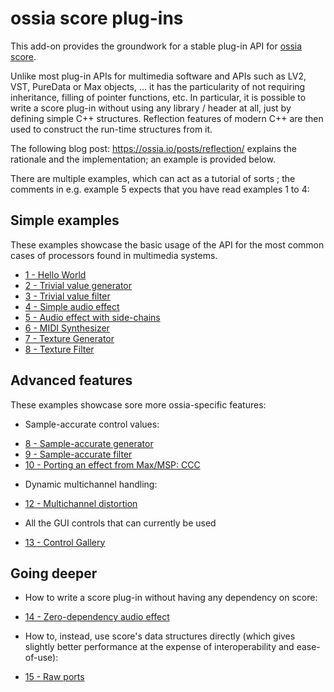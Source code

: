 # ossia score plug-ins

This add-on provides the groundwork for a stable plug-in API for [ossia score](https://ossia.io).

Unlike most plug-in APIs for multimedia software and APIs such as LV2, VST, PureData or Max objects, ...
it has the particularity of not requiring inheritance, filling of pointer functions, etc.
In particular, it is possible to write a score plug-in without using any library / header at all,
just by defining simple C++ structures. Reflection features of modern C++ are then used to construct
the run-time structures from it.

The following blog post: https://ossia.io/posts/reflection/ explains the rationale and the implementation;
an example is provided below.

There are multiple examples, which can act as a tutorial of sorts ;
the comments in e.g. example 5 expects that you have read examples 1 to 4:

## Simple examples

These examples showcase the basic usage of the API for the most common cases of processors found in
multimedia systems.

- [1 - Hello World](Examples/Empty.hpp)
- [2 - Trivial value generator](Examples/TrivialGenerator.hpp)
- [3 - Trivial value filter](Examples/TrivialFilter.hpp)
- [4 - Simple audio effect](Examples/AudioEffect.hpp)
- [5 - Audio effect with side-chains](Examples/AudioEffectWithSidechains.hpp)
- [6 - MIDI Synthesizer](Examples/Synth.hpp)
- [7 - Texture Generator](Examples/TextureGenerator.hpp)
- [8 - Texture Filter](Examples/TextureFilter.hpp)

## Advanced features

These examples showcase sore more ossia-specific features:

* Sample-accurate control values:
- [8 - Sample-accurate generator](Examples/SampleAccurateGenerator.hpp)
- [9 - Sample-accurate filter](Examples/SampleAccurateFilter.hpp)
- [10 - Porting an effect from Max/MSP: CCC](Examples/CCC.hpp)

* Dynamic multichannel handling:
- [12 - Multichannel distortion](Examples/Distortion.hpp)

* All the GUI controls that can currently be used
- [13 - Control Gallery](Examples/ControlGallery.hpp)

## Going deeper

* How to write a score plug-in without having any dependency on score:
- [14 - Zero-dependency audio effect](Examples/ZeroDependencyAudioEffect.hpp)

* How to, instead, use score's data structures directly (which gives slightly better performance at the expense of interoperability and ease-of-use):
- [15 - Raw ports](Examples/RawPorts.hpp)
